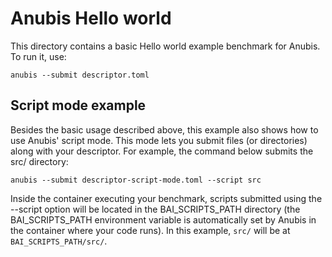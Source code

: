 # Anubis Hello world

This directory contains a basic Hello world example benchmark for Anubis. To run it, use:

```shell
anubis --submit descriptor.toml
```



## Script mode example

Besides the basic usage described above, this example also shows how to use Anubis' script mode. 
This mode lets you submit files (or directories) along with your descriptor. 
For example, the command below submits the src/ directory: 

```shell
anubis --submit descriptor-script-mode.toml --script src
```

Inside the container executing your benchmark, scripts submitted using the --script option will be located in the
BAI_SCRIPTS_PATH directory (the BAI_SCRIPTS_PATH environment variable is automatically set by Anubis in the container 
where your code runs). In this example, `src/` will be at `BAI_SCRIPTS_PATH/src/`.